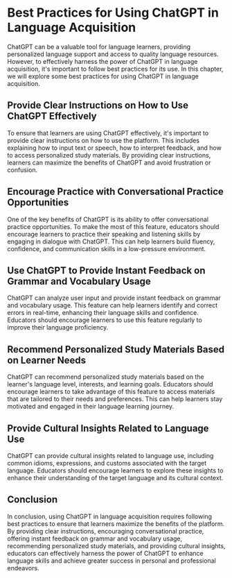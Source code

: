 Best Practices for Using ChatGPT in Language Acquisition
==============================================================================================================

ChatGPT can be a valuable tool for language learners, providing personalized language support and access to quality language resources. However, to effectively harness the power of ChatGPT in language acquisition, it's important to follow best practices for its use. In this chapter, we will explore some best practices for using ChatGPT in language acquisition.

Provide Clear Instructions on How to Use ChatGPT Effectively
------------------------------------------------------------

To ensure that learners are using ChatGPT effectively, it's important to provide clear instructions on how to use the platform. This includes explaining how to input text or speech, how to interpret feedback, and how to access personalized study materials. By providing clear instructions, learners can maximize the benefits of ChatGPT and avoid frustration or confusion.

Encourage Practice with Conversational Practice Opportunities
-------------------------------------------------------------

One of the key benefits of ChatGPT is its ability to offer conversational practice opportunities. To make the most of this feature, educators should encourage learners to practice their speaking and listening skills by engaging in dialogue with ChatGPT. This can help learners build fluency, confidence, and communication skills in a low-pressure environment.

Use ChatGPT to Provide Instant Feedback on Grammar and Vocabulary Usage
-----------------------------------------------------------------------

ChatGPT can analyze user input and provide instant feedback on grammar and vocabulary usage. This feature can help learners identify and correct errors in real-time, enhancing their language skills and confidence. Educators should encourage learners to use this feature regularly to improve their language proficiency.

Recommend Personalized Study Materials Based on Learner Needs
-------------------------------------------------------------

ChatGPT can recommend personalized study materials based on the learner's language level, interests, and learning goals. Educators should encourage learners to take advantage of this feature to access materials that are tailored to their needs and preferences. This can help learners stay motivated and engaged in their language learning journey.

Provide Cultural Insights Related to Language Use
-------------------------------------------------

ChatGPT can provide cultural insights related to language use, including common idioms, expressions, and customs associated with the target language. Educators should encourage learners to explore these insights to enhance their understanding of the target language and its cultural context.

Conclusion
----------

In conclusion, using ChatGPT in language acquisition requires following best practices to ensure that learners maximize the benefits of the platform. By providing clear instructions, encouraging conversational practice, offering instant feedback on grammar and vocabulary usage, recommending personalized study materials, and providing cultural insights, educators can effectively harness the power of ChatGPT to enhance language skills and achieve greater success in personal and professional endeavors.

